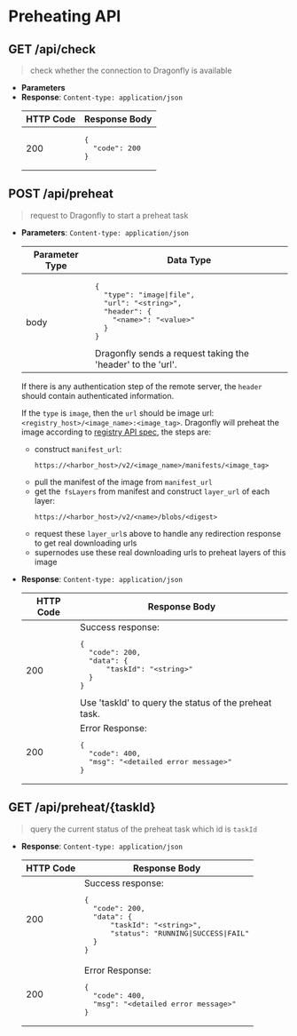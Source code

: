 # Preheating API

## GET /api/check

> check whether the connection to Dragonfly is available

* **Parameters**
* **Response**: `Content-type: application/json`
  <table width="100%">
  <thead><tr><th>HTTP Code</th><th>Response Body</th></tr></thead>
  <tbody>
  <tr>
  <td>200</td>
  <td>
  <pre>
  {
    "code": 200
  }
  </pre>
  </td>
  </tr>
  </tbody></table>

## POST /api/preheat

> request to Dragonfly to start a preheat task

* **Parameters**: `Content-type: application/json`
  <table width="100%">
  <thead><tr><th>Parameter Type</th><th>Data Type</th></tr></thead>
  <tbody>
  <tr><td>body</td>
  <td><pre>
  {
    "type": "image|file",
    "url": "&lt;string&gt;",
    "header": {
      "&lt;name&gt;": "&lt;value&gt;"
    }
  }
  </pre>Dragonfly sends a request taking the 'header' to the 'url'.</td></tr>
  </tbody></table>

  If there is any authentication step of the remote server, the `header` should contain authenticated information.

  If the `type` is `image`, then the `url` should be image url: `<registry_host>/<image_name>:<image_tag>`.
  Dragonfly will preheat the image according to [registry API spec](https://docs.docker.com/registry/spec/api/#pulling-an-image), the steps are:
  * construct `manifest_url`:
      ```
      https://<harbor_host>/v2/<image_name>/manifests/<image_tag>
      ```
  * pull the manifest of the image from `manifest_url`
  * get the` fsLayers` from manifest and construct `layer_url` of each layer:
      ```
      https://<harbor_host>/v2/<name>/blobs/<digest>
      ```
  * request these `layer_url`s above to handle any redirection response to get real downloading urls
  * supernodes use these real downloading urls to preheat layers of this image

* **Response**: `Content-type: application/json`
  <table width="100%">
  <thead><tr><th>HTTP Code</th><th>Response Body</th></tr></thead>
  <tbody>
  <tr><td>200</td>
  <td>Success response:<pre>
  {
    "code": 200,
    "data": {
        "taskId": "&lt;string&gt;"
    }
  }
  </pre>Use 'taskId' to query the status of the preheat task.</td></tr>
  <tr><td>200</td>
  <td>Error Response:<pre>
  {
    "code": 400,
    "msg": "&lt;detailed error message&gt;"
  }
  </pre></td></tr>
  </tbody></table>

## GET /api/preheat/{taskId}

> query the current status of the preheat task which id is `taskId`

* **Response**: `Content-type: application/json`
  <table width="100%">
  <thead><tr><th>HTTP Code</th><th>Response Body</th></tr></thead>
  <tbody>
  <tr><td>200</td>
  <td>Success response:<pre>
  {
    "code": 200,
    "data": {
        "taskId": "&lt;string&gt;",
        "status": "RUNNING|SUCCESS|FAIL"
    }
  }
  </pre></td></tr>
  <tr><td>200</td>
  <td>Error Response:<pre>
  {
    "code": 400,
    "msg": "&lt;detailed error message&gt;"
  }
  </pre></td></tr>
  </tbody></table>
